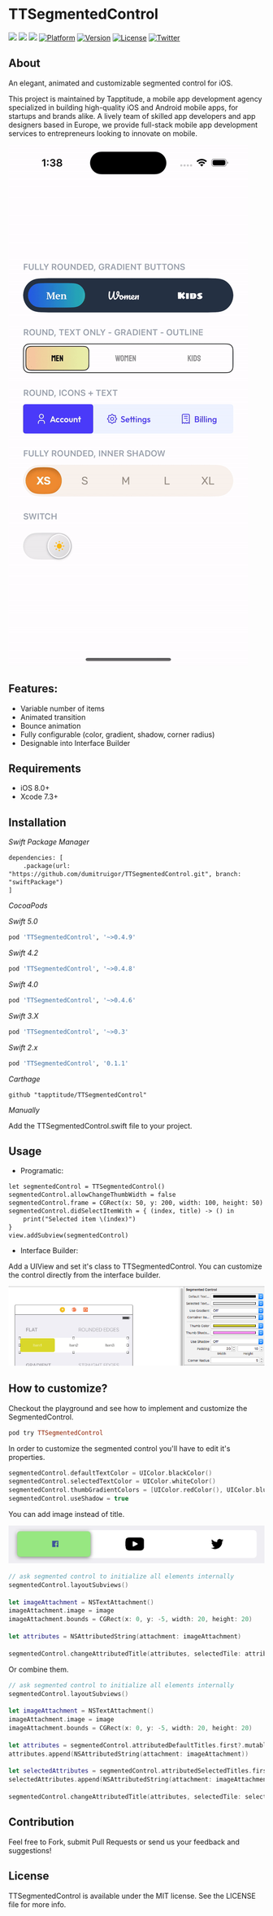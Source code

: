 # TTSegmentedControl
![](https://img.shields.io/badge/Swift-5.0-green.svg?style=flat)
![](https://img.shields.io/badge/Swift-4.0-green.svg?style=flat)
![](https://img.shields.io/badge/Swift-3.0-green.svg?style=flat)
[![Platform](https://img.shields.io/cocoapods/p/TTSegmentedControl.svg)](https://cocoapods.org/pods/TTSegmentedControl)
[![Version](https://img.shields.io/cocoapods/v/TTSegmentedControl.svg)](https://cocoapods.org/pods/TTSegmentedControl)
[![License](https://img.shields.io/cocoapods/l/TTSegmentedControl.svg?style=flat)](http://cocoapods.org/pods/TTSegmentedControl)
[![Twitter](https://img.shields.io/badge/Twitter-@Tapptitude-blue.svg?style=flat)](http://twitter.com/Tapptitude)

## About
An elegant, animated and customizable segmented control for iOS.

This project is maintained by Tapptitude, a mobile app development agency specialized in building high-quality iOS and Android mobile apps, for startups and brands alike. A lively team of skilled app developers and app designers based in Europe, we provide full-stack mobile app development services to entrepreneurs looking to innovate on mobile. 

![](Resources/TTSegmentedControl.gif)


## Features:
- Variable number of items 
- Animated transition
- Bounce animation
- Fully configurable (color, gradient, shadow, corner radius)
- Designable into Interface Builder

## Requirements

- iOS 8.0+
- Xcode 7.3+

## Installation

_Swift Package Manager_

```
dependencies: [
    .package(url: "https://github.com/dumitruigor/TTSegmentedControl.git", branch: "swiftPackage")
]
```

_CocoaPods_

_Swift 5.0_

```ruby
pod 'TTSegmentedControl', '~>0.4.9'
```
_Swift 4.2_

```ruby
pod 'TTSegmentedControl', '~>0.4.8'
```

_Swift 4.0_

```ruby
pod 'TTSegmentedControl', '~>0.4.6'
```

_Swift 3.X_

```ruby
pod 'TTSegmentedControl', '~>0.3'
```

_Swift 2.x_
```ruby
pod 'TTSegmentedControl', '0.1.1'
```

_Carthage_

```
github "tapptitude/TTSegmentedControl"
```

_Manually_

Add the TTSegmentedControl.swift file to your project.

## Usage

- Programatic:


```
let segmentedControl = TTSegmentedControl()
segmentedControl.allowChangeThumbWidth = false
segmentedControl.frame = CGRect(x: 50, y: 200, width: 100, height: 50)
segmentedControl.didSelectItemWith = { (index, title) -> () in
    print("Selected item \(index)")
}
view.addSubview(segmentedControl)
```

- Interface Builder:

Add a UIView and set it's class to TTSegmentedControl. You can customize the control directly from the interface builder.

![](Resources/IB.png)


## How to customize?

Checkout the playground and see how to implement and customize the SegmentedControl.

```ruby
pod try TTSegmentedControl
```

In order to customize the segmented control you'll have to edit it's properties.

```swift
segmentedControl.defaultTextColor = UIColor.blackColor()
segmentedControl.selectedTextColor = UIColor.whiteColor()
segmentedControl.thumbGradientColors = [UIColor.redColor(), UIColor.blueColor()]
segmentedControl.useShadow = true

```

You can add image instead of title.

![](Resources/Image_with_attributes.png)

```swift
// ask segmented control to initialize all elements internally
segmentedControl.layoutSubviews()
        
let imageAttachment = NSTextAttachment()
imageAttachment.image = image
imageAttachment.bounds = CGRect(x: 0, y: -5, width: 20, height: 20)
        
let attributes = NSAttributedString(attachment: imageAttachment)
        
segmentedControl.changeAttributedTitle(attributes, selectedTile: attributes, atIndex: atIndex)
```

Or combine them.

```swift
// ask segmented control to initialize all elements internally
segmentedControl.layoutSubviews()
        
let imageAttachment = NSTextAttachment()
imageAttachment.image = image
imageAttachment.bounds = CGRect(x: 0, y: -5, width: 20, height: 20)
        
let attributes = segmentedControl.attributedDefaultTitles.first?.mutableCopy() as! NSMutableAttributedString
attributes.append(NSAttributedString(attachment: imageAttachment))
        
let selectedAttributes = segmentedControl.attributedSelectedTitles.first?.mutableCopy() as! NSMutableAttributedString
selectedAttributes.append(NSAttributedString(attachment: imageAttachment))
        
segmentedControl.changeAttributedTitle(attributes, selectedTile: selectedAttributes, atIndex: atIndex)
```
## Contribution

Feel free to Fork, submit Pull Requests or send us your feedback and suggestions!


## License

TTSegmentedControl is available under the MIT license. See the LICENSE file for more info.
